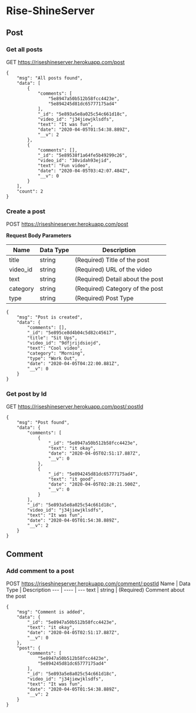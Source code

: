 # Rise-ShineServer


## Post

### Get all posts
GET https://riseshineserver.herokuapp.com/post

```
{
    "msg": "All posts found",
    "data": [
        {
            "comments": [
                "5e8947a50b512b58fcc4423e",
                "5e894245d81dc65777175ad4"
            ],
            "_id": "5e893a5e8a025c54c661d18c",
            "video_id": "j34jiewjklsdfs",
            "text": "It was fun",
            "date": "2020-04-05T01:54:38.889Z",
            "__v": 2
        },
        {
            "comments": [],
            "_id": "5e89538f1a64fe5b49299c26",
            "video_id": "38vidah93ejid",
            "text": "Fun video",
            "date": "2020-04-05T03:42:07.484Z",
            "__v": 0
        }
    ],
    "count": 2
}
```

### Create a post
POST https://riseshineserver.herokuapp.com/post

**Request Body Parameters**

Name | Data Type | Description
--- | ---- | ---
title | string | (Required) Title of the post
video_id | string | (Required) URL of the video
text | string | (Required) Detail about the post
category | string | (Required) Category of the post
type | string | (Required) Post Type

```
{
    "msg": "Post is created",
    "data": {
        "comments": [],
        "_id": "5e895ce8d4b04c5d82c45617",
        "title": "Sit Ups",
        "video_id": "9dfjrijdsiojd",
        "text": "Cool video",
        "category": "Morning",
        "type": "Work Out",
        "date": "2020-04-05T04:22:00.881Z",
        "__v": 0
    }
}
```

### Get post by Id
GET https://riseshineserver.herokuapp.com/post/:postId

```
{
    "msg": "Post found",
    "data": {
        "comments": [
            {
                "_id": "5e8947a50b512b58fcc4423e",
                "text": "it okay",
                "date": "2020-04-05T02:51:17.887Z",
                "__v": 0
            },
            {
                "_id": "5e894245d81dc65777175ad4",
                "text": "it good",
                "date": "2020-04-05T02:28:21.500Z",
                "__v": 0
            }
        ],
        "_id": "5e893a5e8a025c54c661d18c",
        "video_id": "j34jiewjklsdfs",
        "text": "It was fun",
        "date": "2020-04-05T01:54:38.889Z",
        "__v": 2
    }
}
```

## Comment

### Add comment to a post
POST https://riseshineserver.herokuapp.com/comment/:postId
Name | Data Type | Description
--- | ---- | ---
text | string | (Required) Comment about the post

```
{
    "msg": "Comment is added",
    "data": {
        "_id": "5e8947a50b512b58fcc4423e",
        "text": "it okay",
        "date": "2020-04-05T02:51:17.887Z",
        "__v": 0
    },
    "post": {
        "comments": [
            "5e8947a50b512b58fcc4423e",
            "5e894245d81dc65777175ad4"
        ],
        "_id": "5e893a5e8a025c54c661d18c",
        "video_id": "j34jiewjklsdfs",
        "text": "It was fun",
        "date": "2020-04-05T01:54:38.889Z",
        "__v": 2
    }
}
```
